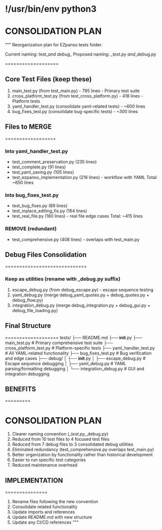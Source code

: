 # !/usr/bin/env python3

# CONSOLIDATION PLAN

"""
Reorganization plan for EZpanso tests folder.

Current naming: test_*and debug_*
Proposed naming: *_test.py and*_debug.py

===================

## Core Test Files (keep these)

1. main_test.py (from test_main.py) - 795 lines - Primary test suite
2. cross_platform_test.py (from test_cross_platform.py) - 418 lines - Platform tests
3. yaml_handler_test.py (consolidate yaml-related tests) - ~600 lines
4. bug_fixes_test.py (consolidate bug-specific tests) - ~300 lines

## Files to MERGE

==================

### Into yaml_handler_test.py

- test_comment_preservation.py (235 lines)
- test_complete.py (91 lines)
- test_yaml_saving.py (105 lines)
- test_ezpanso_implementation.py (216 lines) - workflow with YAML
Total: ~650 lines

### Into bug_fixes_test.py

- test_bug_fixes.py (89 lines)
- test_inplace_editing_fix.py (164 lines)
- test_real_file.py (160 lines) - real file edge cases
Total: ~415 lines

### REMOVE (redundant)

- test_comprehensive.py (408 lines) - overlaps with test_main.py

## Debug Files Consolidation

=============================

### Keep as utilities (rename with _debug.py suffix)

1. escape_debug.py (from debug_escape.py) - escape sequence testing
2. yaml_debug.py (merge debug_yaml_quotes.py + debug_quotes.py + debug_flow.py)
3. integration_debug.py (merge debug_integration.py + debug_gui.py + debug_file_loading.py)

## Final Structure

===================
tests/
├── README.md
├── __init__.py
├── main_test.py                    # Primary comprehensive test suite
├── cross_platform_test.py          # Platform-specific tests
├── yaml_handler_test.py            # All YAML-related functionality
├── bug_fixes_test.py               # Bug verification and edge cases
├── debug/
│   ├── __init__.py
│   ├── escape_debug.py             # Escape sequence debugging
│   ├── yaml_debug.py               # YAML parsing/formatting debugging
│   └── integration_debug.py        # GUI and integration debugging

## BENEFITS

=========
# CONSOLIDATION PLAN
1. Clearer naming convention (*_test.py,*_debug.py)
2. Reduced from 10 test files to 4 focused test files
3. Reduced from 7 debug files to 3 consolidated debug utilities
4. Eliminated redundancy (test_comprehensive.py overlaps test_main.py)
5. Better organization by functionality rather than historical development
6. Easier to run specific test categories
7. Reduced maintenance overhead

## IMPLEMENTATION

===============

1. Rename files following the new convention
2. Consolidate related functionality
3. Update imports and references
4. Update README.md with new structure
5. Update any CI/CD references
"""
